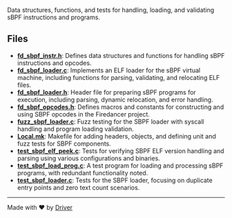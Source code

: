<!--------------------------------------------------------------------------------->
<!-- IMPORTANT: This file is auto-generated by Driver (https://driver.ai). -------->
<!-- Manual edits may be overwritten on future commits. --------------------------->
<!--------------------------------------------------------------------------------->

Data structures, functions, and tests for handling, loading, and validating sBPF instructions and programs.


## Files
- **[fd_sbpf_instr.h](fd_sbpf_instr.h.md)**: Defines data structures and functions for handling sBPF instructions and opcodes.
- **[fd_sbpf_loader.c](fd_sbpf_loader.c.md)**: Implements an ELF loader for the sBPF virtual machine, including functions for parsing, validating, and relocating ELF files.
- **[fd_sbpf_loader.h](fd_sbpf_loader.h.md)**: Header file for preparing sBPF programs for execution, including parsing, dynamic relocation, and error handling.
- **[fd_sbpf_opcodes.h](fd_sbpf_opcodes.h.md)**: Defines macros and constants for constructing and using SBPF opcodes in the Firedancer project.
- **[fuzz_sbpf_loader.c](fuzz_sbpf_loader.c.md)**: Fuzz testing for the SBPF loader with syscall handling and program loading validation.
- **[Local.mk](Local.mk.md)**: Makefile for adding headers, objects, and defining unit and fuzz tests for SBPF components.
- **[test_sbpf_elf_peek.c](test_sbpf_elf_peek.c.md)**: Tests for verifying SBPF ELF version handling and parsing using various configurations and binaries.
- **[test_sbpf_load_prog.c](test_sbpf_load_prog.c.md)**: A test program for loading and processing sBPF programs, with redundant functionality noted.
- **[test_sbpf_loader.c](test_sbpf_loader.c.md)**: Tests for the SBPF loader, focusing on duplicate entry points and zero text count scenarios.

---
Made with ❤️ by [Driver](https://www.driver.ai/)
